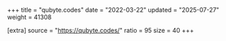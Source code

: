 +++
title = "qubyte.codes"
date = "2022-03-22"
updated = "2025-07-27"
weight = 41308

[extra]
source = "https://qubyte.codes/"
ratio = 95
size = 40
+++
